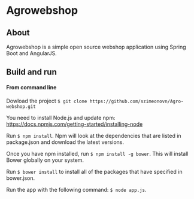 # Agrowebshop

## About

Agrowebshop is a simple open source webshop application using Spring Boot and AngularJS.

## Build and run

#### From command line

Dowload the project `$ git clone https://github.com/szimeonovn/Agro-webshop.git`

You need to install Node.js and update npm: https://docs.npmjs.com/getting-started/installing-node

Run `$ npm install`.
Npm will look at the dependencies that are listed in package.json and download the latest versions.

Once you have npm installed, run `$ npm install -g bower`.
This will install Bower globally on your system.

Run `$ bower install` to install all of the packages that have specified in bower.json.

Run the app with the following command: `$ node app.js`.




